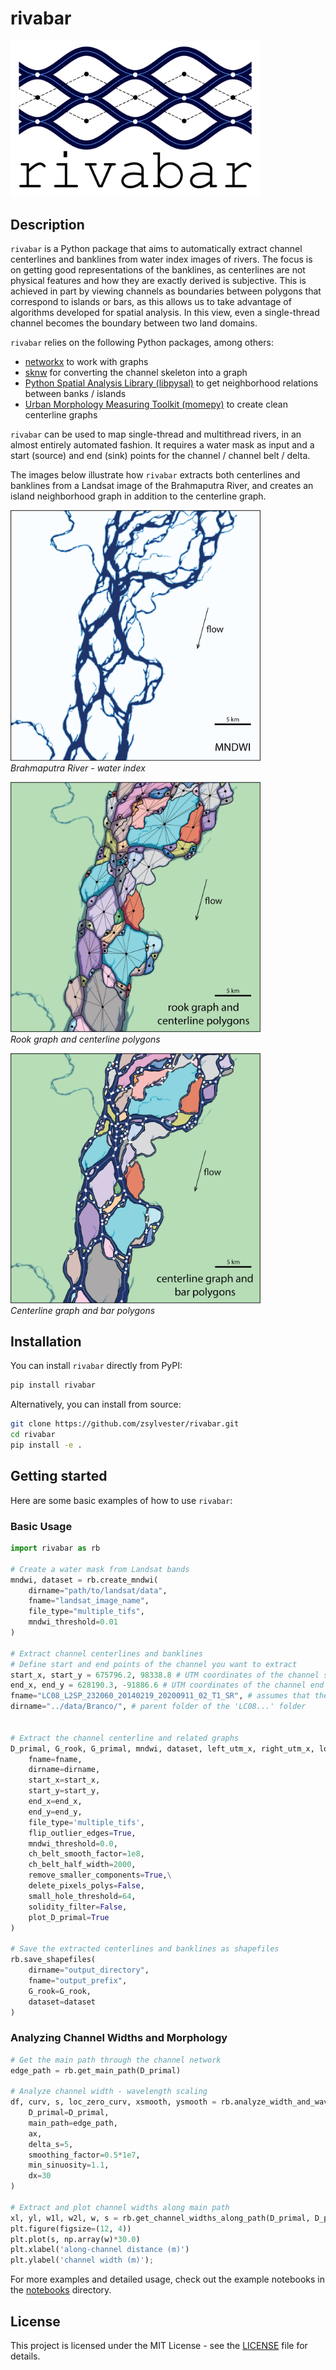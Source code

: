 # rivabar

<img src="https://github.com/zsylvester/rivabar/blob/main/images/rivabar_logo.png" width="400">

## Description

`rivabar` is a Python package that aims to automatically extract channel centerlines and banklines from water index images of rivers. 
The focus is on getting good representations of the banklines, as centerlines are not physical features and how they are exactly derived 
is subjective. This is achieved in part by viewing channels as boundaries between polygons that correspond to islands or bars, as this 
allows us to take advantage of algorithms developed for spatial analysis. In this view, even a single-thread channel becomes the boundary 
between two land domains.

`rivabar` relies on the following Python packages, among others:
* [networkx](https://networkx.org/) to work with graphs
* [sknw](https://github.com/Image-Py/sknw) for converting the channel skeleton into a graph
* [Python Spatial Analysis Library (libpysal)](https://pysal.org/libpysal/) to get neighborhood relations between banks / islands
* [Urban Morphology Measuring Toolkit (momepy)](http://docs.momepy.org/en/stable/) to create clean centerline graphs

`rivabar` can be used to map single-thread and multithread rivers, in an almost entirely automated fashion. It requires a water mask as input 
and a start (source) and end (sink) points for the channel / channel belt / delta.

The images below illustrate how `rivabar` extracts both centerlines and banklines from a Landsat image of the Brahmaputra River, and creates 
an island neighborhood graph in addition to the centerline graph.

<p align="left">
  <img src="https://github.com/zsylvester/rivabar/blob/main/images/brahmaputra_1.png" width="400">
  <br>
  <em>Brahmaputra River - water index</em>
</p>

<p align="left">
  <img src="https://github.com/zsylvester/rivabar/blob/main/images/brahmaputra_2.png" width="400">
  <br>
  <em>Rook graph and centerline polygons</em>
</p>

<p align="left">
  <img src="https://github.com/zsylvester/rivabar/blob/main/images/brahmaputra_3.png" width="400">
  <br>
  <em>Centerline graph and bar polygons</em>
</p>

## Installation

You can install `rivabar` directly from PyPI:

```bash
pip install rivabar
```

Alternatively, you can install from source:

```bash
git clone https://github.com/zsylvester/rivabar.git
cd rivabar
pip install -e .
```

## Getting started

Here are some basic examples of how to use `rivabar`:

### Basic Usage

```python
import rivabar as rb

# Create a water mask from Landsat bands
mndwi, dataset = rb.create_mndwi(
    dirname="path/to/landsat/data",
    fname="landsat_image_name",
    file_type="multiple_tifs",
    mndwi_threshold=0.01
)

# Extract channel centerlines and banklines
# Define start and end points of the channel you want to extract
start_x, start_y = 675796.2, 98338.8 # UTM coordinates of the channel start
end_x, end_y = 628190.3, -91886.6 # UTM coordinates of the channel end
fname="LC08_L2SP_232060_20140219_20200911_02_T1_SR", # assumes that the Landsat bands are located in a folder with this name
dirname="../data/Branco/", # parent folder of the 'LC08...' folder


# Extract the channel centerline and related graphs
D_primal, G_rook, G_primal, mndwi, dataset, left_utm_x, right_utm_x, lower_utm_y, upper_utm_y, xs, ys = rb.extract_centerline(
    fname=fname,
    dirname=dirname,
    start_x=start_x,
    start_y=start_y,
    end_x=end_x,
    end_y=end_y,
    file_type='multiple_tifs',
    flip_outlier_edges=True,
    mndwi_threshold=0.0,
    ch_belt_smooth_factor=1e8,
    ch_belt_half_width=2000,
    remove_smaller_components=True,\
    delete_pixels_polys=False,
    small_hole_threshold=64,
    solidity_filter=False,
    plot_D_primal=True
)

# Save the extracted centerlines and banklines as shapefiles
rb.save_shapefiles(
    dirname="output_directory",
    fname="output_prefix",
    G_rook=G_rook,
    dataset=dataset
)
```

### Analyzing Channel Widths and Morphology

```python
# Get the main path through the channel network
edge_path = rb.get_main_path(D_primal)

# Analyze channel width - wavelength scaling
df, curv, s, loc_zero_curv, xsmooth, ysmooth = rb.analyze_width_and_wavelength(
    D_primal=D_primal,
    main_path=edge_path,
    ax,
    delta_s=5,
    smoothing_factor=0.5*1e7,
    min_sinuosity=1.1,
    dx=30
)

# Extract and plot channel widths along main path
xl, yl, w1l, w2l, w, s = rb.get_channel_widths_along_path(D_primal, D_primal.graph['main_path'])
plt.figure(figsize=(12, 4))
plt.plot(s, np.array(w)*30.0)
plt.xlabel('along-channel distance (m)')
plt.ylabel('channel width (m)');
```

For more examples and detailed usage, check out the example notebooks in the [notebooks](https://github.com/zsylvester/rivabar/tree/main/notebooks) directory.

## License

This project is licensed under the MIT License - see the [LICENSE](LICENSE) file for details.
